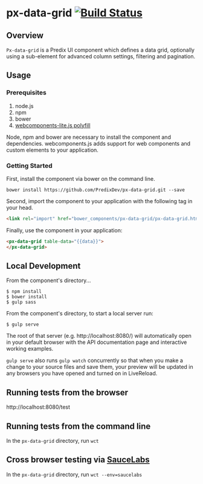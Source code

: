 # px-data-grid [![Build Status](https://travis-ci.org/predixdesignsystem/px-data-grid.svg?branch=master)](https://travis-ci.org/predixdesignsystem/px-data-grid)

## Overview

`Px-data-grid` is a Predix UI component which defines a data grid, optionally using a sub-element for advanced column settings, filtering and pagination.

## Usage

### Prerequisites

1. node.js
2. npm
3. bower
4. [webcomponents-lite.js polyfill](https://github.com/webcomponents/webcomponentsjs)

Node, npm and bower are necessary to install the component and dependencies. webcomponents.js adds support for web components and custom elements to your application.

### Getting Started

First, install the component via bower on the command line.

```
bower install https://github.com/PredixDev/px-data-grid.git --save
```

Second, import the component to your application with the following tag in your head.

```html
<link rel="import" href="bower_components/px-data-grid/px-data-grid.html">
```

Finally, use the component in your application:

```html
<px-data-grid table-data="{{data}}">
</px-data-grid>
```

## Local Development

From the component's directory...

```
$ npm install
$ bower install
$ gulp sass
```

From the component's directory, to start a local server run:

```
$ gulp serve
```

The root of that server (e.g. http://localhost:8080/) will automatically open in your default browser with the API documentation page and interactive working examples.

`gulp serve` also runs `gulp watch` concurrently so that when you make a change to your source files and save them, your preview will be updated in any browsers you have opened and turned on in LiveReload.

## Running tests from the browser

http://localhost:8080/test

## Running tests from the command line

In the `px-data-grid` directory, run `wct`

## Cross browser testing via [SauceLabs](https://saucelabs.com/)

In the `px-data-grid` directory, run `wct --env=saucelabs`
